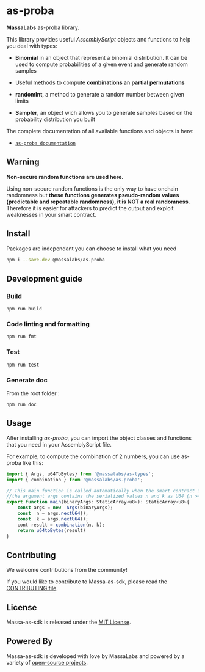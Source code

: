 # as-proba

**MassaLabs** as-proba library.

This library provides useful *AssemblyScript* objects and functions to help you deal with types:

- **Binomial** in an object that represent a binomial distribution. It can be used to compute probabilities of a given event and generate random samples

- Useful methods to compute **combinations** an **partial permutations** 

- **randomInt**, a method to generate a random number between given limits

- **Sampler**, an object wich allows you to generate samples based on the probability distribution you built

The complete documentation of all available functions and objects is here:

- [`as-proba documentation`](https://as-proba.docs.massa.net)

## Warning
**Non-secure random functions are used here.**

Using non-secure random functions is the only way to have onchain randomness but **these functions generates pseudo-random values (predictable and repeatable randomness), it is NOT a real randomness**.
Therefore it is easier for attackers to predict the output and exploit weaknesses in your smart contract.

## Install

Packages are independant you can choose to install what you need

```sh
npm i --save-dev @massalabs/as-proba
```

## Development guide

### Build

```plain
npm run build
```

### Code linting and formatting

```plain
npm run fmt
```

### Test

```plain
npm run test
```

### Generate doc
From the root folder :
```plain
npm run doc
```

## Usage
After installing *as-proba*, you can import the object classes and functions that you need in your AssemblyScript file.

For example, to compute the combination of 2 numbers, you can use as-proba like this:
```typescript
import { Args, u64ToBytes} from '@massalabs/as-types';
import { combination } from '@massalabs/as-proba';

// This main function is called automatically when the smart contract is executed by the blockchain.
//the argument args contains the serialized values n and k as U64 (n >= k)
export function main(binaryArgs: StaticArray<u8>): StaticArray<u8>{
	const args = new  Args(binaryArgs);
	const  n = args.nextU64();
	const  k = args.nextU64();
	cont result = combination(n, k);
	return u64toBytes(result)
}
```
## Contributing
We welcome contributions from the community!

If you would like to contribute to Massa-as-sdk, please read the [CONTRIBUTING file](CONTRIBUTING.md).

## License
Massa-as-sdk is released under the [MIT License](LICENSE).

## Powered By
Massa-as-sdk is developed with love by MassaLabs and powered by a variety of [open-source projects](powered-by.md).
